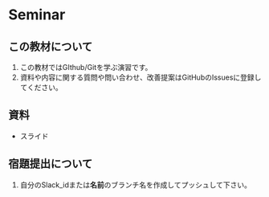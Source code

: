 # Seminar
## この教材について
1. この教材ではGIthub/Gitを学ぶ演習です。
2. 資料や内容に関する質問や問い合わせ、改善提案はGitHubのIssuesに登録してください。

## 資料
 - スライド
 
## 宿題提出について
1. 自分のSlack_idまたは**名前**のブランチ名を作成してプッシュして下さい。

 
